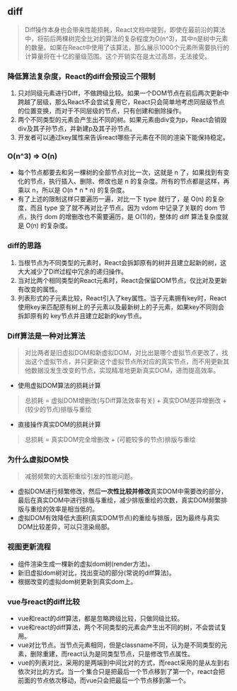 ## diff
> Diff操作本身也会带来性能损耗，React文档中提到，即使在最前沿的算法中，将前后两棵树完全比对的算法的复杂程度为O(n^3)，其中n是树中元素的数量。如果在React中使用了该算法，那么展示1000个元素所需要执行的计算量将在十亿的量级范围。这个开销实在是太过高昂，无法接受。

### 降低算法复杂度，React的diff会预设三个限制
1. 只对同级元素进行Diff，不做跨级比较。如果一个DOM节点在前后两次更新中跨越了层级，那么React不会尝试复用它，React只会简单地考虑同层级节点的位置变换，而对于不同层级的节点，只有创建和删除操作。
2. 两个不同类型的元素会产生出不同的树。如果元素由div变为p，React会销毁div及其子孙节点，并新建p及其子孙节点。
3. 开发者可以通过key属性来告诉react哪些子元素在不同的渲染下能保持稳定。
### O(n^3) => O(n)
- 每个节点都要去和另一棵树的全部节点对比一次，这就是 n 了，如果找到有变化的节点，执行插入、删除、修改也是 n 的复杂度。所有的节点都是这样，再乘以 n，所以是 O(n * n * n) 的复杂度。
- 有了上述的限制这样只要遍历一遍，对比一下 type 就行了，是 O(n) 的复杂度，而且 type 变了就不再对比子节点。因为 vdom 中记录了关联的 dom 节点，执行 dom 的增删改也不需要遍历，是 O(1)的，整体的 diff 算法复杂度就是 O(n) 的复杂度。
### diff的思路
1. 当根节点为不同类型的元素时，React会拆卸原有的树并且建立起新的树，这大大减少了Diff过程中冗余的递归操作。
2. 当对比两个相同类型的React元素时，React会保留DOM节点，仅比对及更新有改变的属性。
3. 列表形式的子元素比较，React引入了key属性。当子元素拥有key时，React使用key来匹配原有树上的子元素以及最新树上的子元素，如果key不同则会拆卸原有的 key节点并且建立起新的key节点。
### Diff算法是一种对比算法
> 对比两者是旧虚拟DOM和新虚拟DOM，对比出是哪个虚拟节点更改了，找出这个虚拟节点，并只更新这个虚拟节点所对应的真实节点，而不用更新其他数据没发生改变的节点，实现精准地更新真实DOM，进而提高效率。

- 使用虚拟DOM算法的损耗计算
> 总损耗 = 虚拟DOM增删改(与Diff算法效率有关) + 真实DOM差异增删改 + (较少的节点)排版与重绘

- 直接操作真实DOM的损耗计算
> 总损耗 = 真实DOM完全增删改 + (可能较多的节点)排版与重绘

### 为什么虚拟DOM快
> 减弱频繁的大面积重绘引发的性能问题。

- 虚拟DOM进行频繁修改，然后**一次性比较并修改**真实DOM中需要改的部分，最后在真实DOM中进行排版与重绘，减少排版重绘的次数，真实DOM频繁排版与重绘的效率是相当低的。
- 虚拟DOM有效降低大面积(真实DOM节点)的重绘与排版，因为最终与真实DOM比较差异，可以只渲染局部。
### 视图更新流程
- 组件渲染生成一棵新的虚拟dom树(render方法)。
- 新旧虚拟dom树对比，找出变动的部分(常说的diff算法)。
- 根据改变的虚拟dom树更新到真实dom上。
### vue与react的diff比较
- vue和react的diff算法，都是忽略跨级比较，只做同级比较。
- vue和react的diff算法，两个不同类型的元素会产生出不同的树，不会尝试复用。
- vue对比节点。当节点元素相同，但是classname不同，认为是不同类型的元素，删除重建，而react认为是同类型节点，只是修改节点属性。
- vue的列表对比，采用的是两端到中间比对的方式，而react采用的是从左到右依次对比的方式。当一个集合只是把最后一个节点移到了第一个，react会把前面的节点依次移动，而vue只会把最后一个节点移到第一个。


